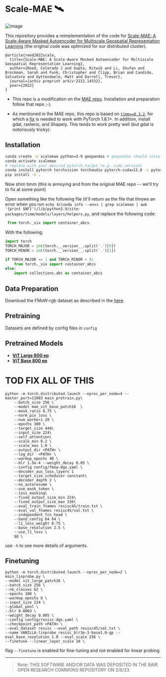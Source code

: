 # Scale-MAE 🛰️

![image](https://user-images.githubusercontent.com/1455579/217665789-b46d6830-445f-4151-b7a4-a2152a81a8d1.png)


This repository provides a reimplementation of the code for [Scale-MAE: A Scale-Aware Masked Autoencoder for Multiscale Geospatial Representation Learning](https://arxiv.org/abs/2212.14532) (the original code was optimized for our distributed cluster).

```
@article{reed2022scale,
  title={Scale-MAE: A Scale-Aware Masked Autoencoder for Multiscale Geospatial Representation Learning},
  author={Reed, Colorado J and Gupta, Ritwik and Li, Shufan and Brockman, Sarah and Funk, Christopher and Clipp, Brian and Candido, Salvatore and Uyttendaele, Matt and Darrell, Trevor},
  journal={arXiv preprint arXiv:2212.14532},
  year={2022}
}
```

* This repo is a modification on the [MAE repo](https://github.com/facebookresearch/mae). Installation and preparation follow that repo ;-).

* As mentioned in the MAE repo, this repo is based on [`timm==0.3.2`](https://github.com/rwightman/pytorch-image-models), for which a [fix](https://github.com/rwightman/pytorch-image-models/issues/420#issuecomment-776459842) is needed to work with PyTorch 1.8.1+. In addition, install gdal, rasterio, and Shapely.  This tends to work pretty well (but gdal is notoriously tricky):

## Installation
```bash
conda create -n scalemae python=3.9 geopandas # geopandas should install gdal correctly
conda activate scalemae
# replace with your desired pytorch target (e.g. cuda version)
conda install pytorch torchvision torchaudio pytorch-cuda=11.6 -c pytorch -c nvidia
pip install -e .
```

Now shim timm (this is annoying and from the original MAE repo -- we'll try to fix at some point)

Open something like the following file (it'll return as the file that throws an error when you run `echo $(conda info --envs | grep scalemae | awk '{print $NF}')/lib/python3.9/site-packages/timm/models/layers/helpers.py`, and replace the following code:

```python
 from torch._six import container_abcs
```

With the following:
```python
import torch
TORCH_MAJOR = int(torch.__version__.split('.')[0])
TORCH_MINOR = int(torch.__version__.split('.')[1])

if TORCH_MAJOR == 1 and TORCH_MINOR < 8:
    from torch._six import container_abcs
else:
    import collections.abc as container_abcs
```

## Data Preparation
Download the FMoW-rgb dataset as described in the [here](https://github.com/fMoW/dataset).

## Pretraining ##
Datasets are defined by config files in `config` 


## Pretrained Models

* [**ViT Large 800 ep**](https://github.com/bair-climate-initiative/scale-mae/releases/download/base-800/scalemae-vitlarge-800.pth)
* [**ViT Base 800 ep**](https://github.com/bair-climate-initiative/scale-mae/releases/download/base-800/scalemae-vitbase-800.pth)





# TOD FIX ALL OF THIS

```
python -m torch.distributed.launch --nproc_per_node=4 --master_port=11083 main_pretrain.py\
    --batch_size 256 \
    --model mae_vit_base_patch16  \
    --mask_ratio 0.75 \
    --norm_pix_loss \
    --num_workers 20 \
    --epochs 300 \
    --target_size 448\
    --input_size 224\
    --self_attention\
    --scale_min 0.2 \
    --scale_max 1.0 \
    --output_dir <PATH> \
    --log_dir  <PATH> \
    --warmup_epochs 40 \
    --blr 1.5e-4 --weight_decay 0.05 \
    --config config/fmow-dgx.yaml \
    --decoder_aux_loss_layers 1
    --target_size_scheduler constant\
    --decoder_depth 2 \
    --no_autoresume \
    --use_mask_token \
    --loss_masking\
    --fixed_output_size_min 224\
    --fixed_output_size_max 336\
    --eval_train_fnames resisc45/train.txt \
    --eval_val_fnames resisc45/val.txt \
    --independent_fcn_head \
    --band_config 64 64 \
    --l1_loss_weight 0.75 \
    --base_resolution 2.5 \
    --use_l1_loss \
    $@ \
```

use `-h` to see more details of arguments. 

## Finetuning ##

```
python -m torch.distributed.launch --nproc_per_node=2 \
main_linprobe.py \
--model vit_large_patch16 \
--batch_size 256 \
--nb_classes 62 \
--epochs 100 \
--warmup_epochs 0 \
--input_size 224 \
--global_pool \
--blr 0.0003 \
--weight_decay 0.005 \
--config config/resisc-dgx.yaml \
--checkpoint_path <PATH> \
--eval_dataset resisc --eval_path resisc45/val.txt \
--name VANILLA-linprobe_resisc_blr3e-3-base1.0-gp --eval_base_resolution 1.0 --eval_scale 256 \
--finetune --linear_layer_scale 10 \
```

flag `--finetune` is enabled for fine-tuning and not enabled for linear probing


---

> Note: THIS SOFTWARE AND/OR DATA WAS DEPOSITED IN THE BAIR OPEN RESEARCH COMMONS REPOSITORY ON 2/8/23.

